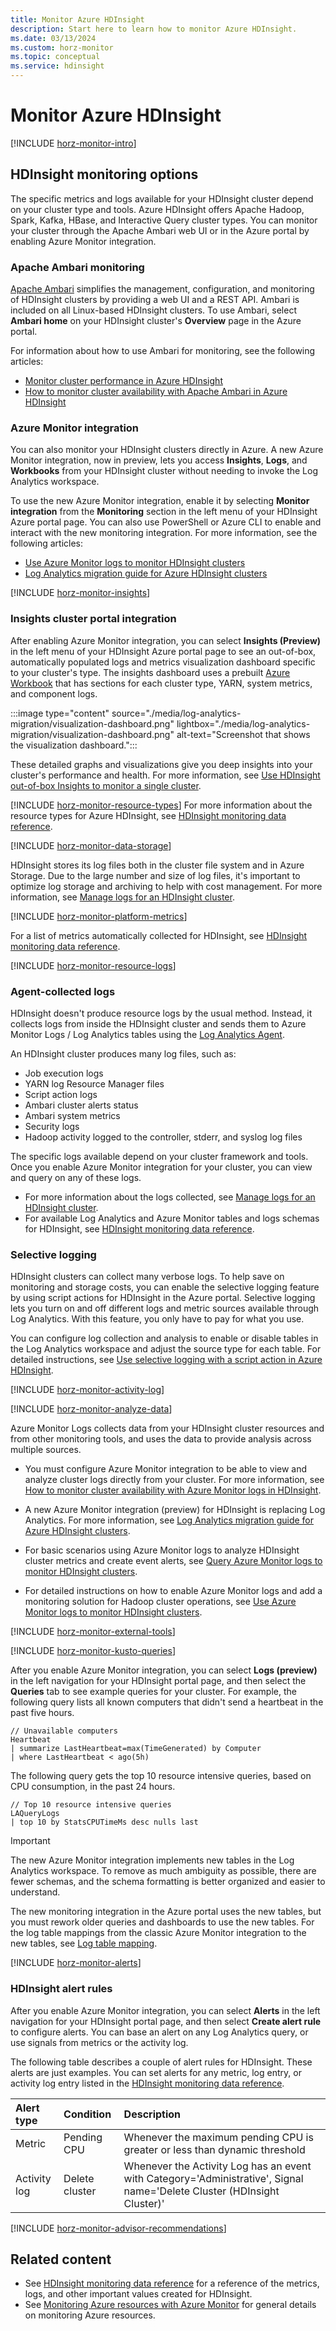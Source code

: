 ```yaml
---
title: Monitor Azure HDInsight
description: Start here to learn how to monitor Azure HDInsight.
ms.date: 03/13/2024
ms.custom: horz-monitor
ms.topic: conceptual
ms.service: hdinsight
---
```


# Monitor Azure HDInsight

[!INCLUDE [horz-monitor-intro](~/articles/reusable-content/ce-skilling/azure/includes/azure-monitor/horizontals/horz-monitor-intro.md)]

## HDInsight monitoring options

The specific metrics and logs available for your HDInsight cluster depend on your cluster type and tools. Azure HDInsight offers Apache Hadoop, Spark, Kafka, HBase, and Interactive Query cluster types. You can monitor your cluster through the Apache Ambari web UI or in the Azure portal by enabling Azure Monitor integration.

### Apache Ambari monitoring

[Apache Ambari](https://ambari.apache.org) simplifies the management, configuration, and monitoring of HDInsight clusters by providing a web UI and a REST API. Ambari is included on all Linux-based HDInsight clusters. To use Ambari, select **Ambari home** on your HDInsight cluster's **Overview** page in the Azure portal.

For information about how to use Ambari for monitoring, see the following articles:

- [Monitor cluster performance in Azure HDInsight](hdinsight-key-scenarios-to-monitor.md)
- [How to monitor cluster availability with Apache Ambari in Azure HDInsight](hdinsight-cluster-availability.md)

### Azure Monitor integration

You can also monitor your HDInsight clusters directly in Azure. A new Azure Monitor integration, now in preview, lets you access **Insights**, **Logs**, and **Workbooks** from your HDInsight cluster without needing to invoke the Log Analytics workspace.

To use the new Azure Monitor integration, enable it by selecting **Monitor integration** from the **Monitoring** section in the left menu of your HDInsight Azure portal page. You can also use PowerShell or Azure CLI to enable and interact with the new monitoring integration. For more information, see the following articles:

- [Use Azure Monitor logs to monitor HDInsight clusters](hdinsight-hadoop-oms-log-analytics-tutorial.md)
- [Log Analytics migration guide for Azure HDInsight clusters](log-analytics-migration.md)

[!INCLUDE [horz-monitor-insights](~/articles/reusable-content/ce-skilling/azure/includes/azure-monitor/horizontals/horz-monitor-insights.md)]

### Insights cluster portal integration

After enabling Azure Monitor integration, you can select **Insights (Preview)** in the left menu of your HDInsight Azure portal page to see an out-of-box, automatically populated logs and metrics visualization dashboard specific to your cluster's type. The insights dashboard uses a prebuilt [Azure Workbook](/azure/azure-monitor/visualize/workbooks-overview) that has sections for each cluster type, YARN, system metrics, and component logs.

:::image type="content" source="./media/log-analytics-migration/visualization-dashboard.png" lightbox="./media/log-analytics-migration/visualization-dashboard.png" alt-text="Screenshot that shows the visualization dashboard.":::

These detailed graphs and visualizations give you deep insights into your cluster's performance and health. For more information, see [Use HDInsight out-of-box Insights to monitor a single cluster](hdinsight-hadoop-oms-log-analytics-tutorial.md#use-hdinsight-out-of-box-insights-to-monitor-a-single-cluster).

[!INCLUDE [horz-monitor-resource-types](~/articles/reusable-content/ce-skilling/azure/includes/azure-monitor/horizontals/horz-monitor-resource-types.md)]
For more information about the resource types for Azure HDInsight, see [HDInsight monitoring data reference](monitor-hdinsight-reference.md).

[!INCLUDE [horz-monitor-data-storage](~/articles/reusable-content/ce-skilling/azure/includes/azure-monitor/horizontals/horz-monitor-data-storage.md)]

HDInsight stores its log files both in the cluster file system and in Azure Storage. Due to the large number and size of log files, it's important to optimize log storage and archiving to help with cost management. For more information, see [Manage logs for an HDInsight cluster](hdinsight-log-management.md).

[!INCLUDE [horz-monitor-platform-metrics](~/articles/reusable-content/ce-skilling/azure/includes/azure-monitor/horizontals/horz-monitor-platform-metrics.md)]

For a list of metrics automatically collected for HDInsight, see [HDInsight monitoring data reference](monitor-hdinsight-reference.md#metrics).

[!INCLUDE [horz-monitor-resource-logs](~/articles/reusable-content/ce-skilling/azure/includes/azure-monitor/horizontals/horz-monitor-resource-logs.md)]

### Agent-collected logs

HDInsight doesn't produce resource logs by the usual method. Instead, it collects logs from inside the HDInsight cluster and sends them to Azure Monitor Logs / Log Analytics tables using the [Log Analytics Agent](/azure/azure-monitor/agents/log-analytics-agent).

An HDInsight cluster produces many log files, such as:

- Job execution logs
- YARN log Resource Manager files
- Script action logs
- Ambari cluster alerts status
- Ambari system metrics
- Security logs
- Hadoop activity logged to the controller, stderr, and syslog log files

The specific logs available depend on your cluster framework and tools. Once you enable Azure Monitor integration for your cluster, you can view and query on any of these logs.

- For more information about the logs collected, see [Manage logs for an HDInsight cluster](hdinsight-log-management.md).
- For available Log Analytics and Azure Monitor tables and logs schemas for HDInsight, see [HDInsight monitoring data reference](monitor-hdinsight-reference.md#resource-logs).

### Selective logging

HDInsight clusters can collect many verbose logs. To help save on monitoring and storage costs, you can enable the selective logging feature by using script actions for HDInsight in the Azure portal. Selective logging lets you turn on and off different logs and metric sources available through Log Analytics. With this feature, you only have to pay for what you use.

You can configure log collection and analysis to enable or disable tables in the Log Analytics workspace and adjust the source type for each table. For detailed instructions, see [Use selective logging with a script action in Azure HDInsight](selective-logging-analysis.md).

[!INCLUDE [horz-monitor-activity-log](~/articles/reusable-content/ce-skilling/azure/includes/azure-monitor/horizontals/horz-monitor-activity-log.md)]

[!INCLUDE [horz-monitor-analyze-data](~/articles/reusable-content/ce-skilling/azure/includes/azure-monitor/horizontals/horz-monitor-analyze-data.md)]

Azure Monitor Logs collects data from your HDInsight cluster resources and from other monitoring tools, and uses the data to provide analysis across multiple sources.

- You must configure Azure Monitor integration to be able to view and analyze cluster logs directly from your cluster. For more information, see [How to monitor cluster availability with Azure Monitor logs in HDInsight](cluster-availability-monitor-logs.md).

- A new Azure Monitor integration (preview) for HDInsight is replacing Log Analytics. For more information, see [Log Analytics migration guide for Azure HDInsight clusters](log-analytics-migration.md).

- For basic scenarios using Azure Monitor logs to analyze HDInsight cluster metrics and create event alerts, see [Query Azure Monitor logs to monitor HDInsight clusters](hdinsight-hadoop-oms-log-analytics-use-queries.md).

- For detailed instructions on how to enable Azure Monitor logs and add a monitoring solution for Hadoop cluster operations, see [Use Azure Monitor logs to monitor HDInsight clusters](hdinsight-hadoop-oms-log-analytics-tutorial.md).

[!INCLUDE [horz-monitor-external-tools](~/articles/reusable-content/ce-skilling/azure/includes/azure-monitor/horizontals/horz-monitor-external-tools.md)]

[!INCLUDE [horz-monitor-kusto-queries](~/articles/reusable-content/ce-skilling/azure/includes/azure-monitor/horizontals/horz-monitor-kusto-queries.md)]

After you enable Azure Monitor integration, you can select **Logs (preview)** in the left navigation for your HDInsight portal page, and then select the **Queries** tab to see example queries for your cluster. For example, the following query lists all known computers that didn't send a heartbeat in the past five hours.

```kusto
// Unavailable computers 
Heartbeat
| summarize LastHeartbeat=max(TimeGenerated) by Computer
| where LastHeartbeat < ago(5h)
```

The following query gets the top 10 resource intensive queries, based on CPU consumption, in the past 24 hours.

```kusto
// Top 10 resource intensive queries 
LAQueryLogs
| top 10 by StatsCPUTimeMs desc nulls last
```

> [!IMPORTANT]
> The new Azure Monitor integration implements new tables in the Log Analytics workspace. To remove as much ambiguity as possible, there are fewer schemas, and the schema formatting is better organized and easier to understand.
> 
> The new monitoring integration in the Azure portal uses the new tables, but you must rework older queries and dashboards to use the new tables. For the log table mappings from the classic Azure Monitor integration to the new tables, see [Log table mapping](monitor-hdinsight-reference.md#log-table-mapping).

[!INCLUDE [horz-monitor-alerts](~/articles/reusable-content/ce-skilling/azure/includes/azure-monitor/horizontals/horz-monitor-alerts.md)]

### HDInsight alert rules

After you enable Azure Monitor integration, you can select **Alerts** in the left navigation for your HDInsight portal page, and then select **Create alert rule** to configure alerts. You can base an alert on any Log Analytics query, or use signals from metrics or the activity log.

The following table describes a couple of alert rules for HDInsight. These alerts are just examples. You can set alerts for any metric, log entry, or activity log entry listed in the [HDInsight monitoring data reference](monitor-hdinsight-reference.md).

| Alert type | Condition | Description  |
|:---|:---|:---|
| Metric| Pending CPU | Whenever the maximum pending CPU is greater or less than dynamic threshold|
| Activity log| Delete cluster | Whenever the Activity Log has an event with Category='Administrative', Signal name='Delete Cluster (HDInsight Cluster)'|

[!INCLUDE [horz-monitor-advisor-recommendations](~/articles/reusable-content/ce-skilling/azure/includes/azure-monitor/horizontals/horz-monitor-advisor-recommendations.md)]

## Related content

- See [HDInsight monitoring data reference](monitor-hdinsight-reference.md) for a reference of the metrics, logs, and other important values created for HDInsight.
- See [Monitoring Azure resources with Azure Monitor](/azure/azure-monitor/essentials/monitor-azure-resource) for general details on monitoring Azure resources.
